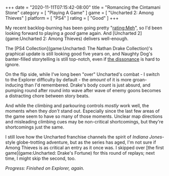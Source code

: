 +++
date = "2020-11-11T07:15:42-08:00"
title = "Romancing the Cintamani Stone"
category = [ "Playing A Game" ]
game = [ "Uncharted 2: Among Thieves" ]
platform = [ "PS4" ]
rating = [ "Good" ]
+++

My recent backlog-burning has been going pretty "<rating:Meh>", so I'd been looking forward to playing a <i>good</i> game again.  And [Uncharted 2](game:Uncharted 2: Among Thieves) delivers well-enough.

The [PS4 Collection](game:Uncharted: The Nathan Drake Collection)'s graphical update is still looking good five years on, and Naughty Dog's banter-filled storytelling is still top-notch, even if <a href="https://en.wikipedia.org/wiki/Ludonarrative_dissonance">the dissonance</a> is hard to ignore.

On the flip side, while I've long been "over" Uncharted's combat - I switch to the Explorer difficulty by default - the <i>amount</i> of it is more groan-inducing than I'd remembered.  Drake's body count is just absurd, and pumping round after round into wave after wave of enemy goons becomes a distracting chore between story beats.

And while the climbing and parkouring controls <i>mostly</i> work well, the moments when they <i>don't</i> stand out.  Especially since the last few areas of the game seem to have so many of those moments.  Unclear map directions and misleading climbing cues may be non-critical shortcomings, but they're shortcomings just the same.

I still love how the Uncharted franchise channels the spirit of <i>Indiana Jones</i>-style globe-trotting adventure, but as the series has aged, I'm not sure if Among Thieves is as critical an entry as it once was.  I skipped over [the first game](game:Uncharted: Drake's Fortune) for this round of replays; next time, I might skip the second, too.

<i>Progress: Finished on Explorer, again.</i>
